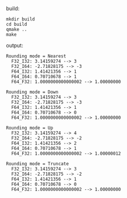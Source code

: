 build:
 
    mkdir build
    cd build
    qmake ..
    make
    
output:

    Rounding mode = Nearest
      F32_I32: 3.14159274 --> 3
      F32_I64: -2.71828175 --> -3
      F64_I32: 1.41421356 --> 1
      F64_I64: 0.70710678 --> 1
      F64_F32: 1.0000000000000002 --> 1.00000000
    
    Rounding mode = Down
      F32_I32: 3.14159274 --> 3
      F32_I64: -2.71828175 --> -3
      F64_I32: 1.41421356 --> 1
      F64_I64: 0.70710678 --> 0
      F64_F32: 1.0000000000000002 --> 1.00000000
    
    Rounding mode = Up
      F32_I32: 3.14159274 --> 4
      F32_I64: -2.71828175 --> -2
      F64_I32: 1.41421356 --> 2
      F64_I64: 0.70710678 --> 1
      F64_F32: 1.0000000000000002 --> 1.00000012
    
    Rounding mode = Truncate
      F32_I32: 3.14159274 --> 3
      F32_I64: -2.71828175 --> -2
      F64_I32: 1.41421356 --> 1
      F64_I64: 0.70710678 --> 0
      F64_F32: 1.0000000000000002 --> 1.00000000
